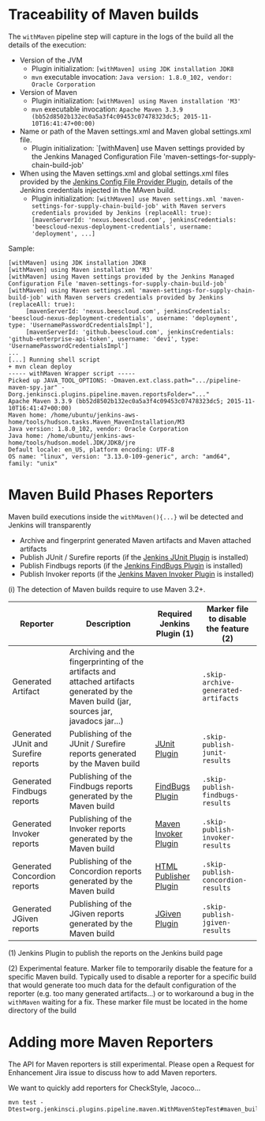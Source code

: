 
# Traceability of Maven builds

The `withMaven` pipeline step will capture in the logs of the build all the details of the execution:

* Version of the JVM
   * Plugin initialization: `[withMaven] using JDK installation JDK8`
   * `mvn` executable invocation: `Java version: 1.8.0_102, vendor: Oracle Corporation`
* Version of Maven
   * Plugin initialization: `[withMaven] using Maven installation 'M3'`
   * `mvn` executable invocation: `Apache Maven 3.3.9 (bb52d8502b132ec0a5a3f4c09453c07478323dc5; 2015-11-10T16:41:47+00:00)`
* Name or path of the Maven settings.xml and Maven global settings.xml file.
   * Plugin initialization: `[withMaven] use Maven settings provided by the Jenkins Managed Configuration File 'maven-settings-for-supply-chain-build-job' 
* When using the Maven settings.xml and global settings.xml files provided by the [Jenkins Config File Provider Plugin](https://wiki.jenkins-ci.org/display/JENKINS/Config+File+Provider+Plugin),
details of the Jenkins credentials injected in the MAven build.
   * Plugin initialization: `[withMaven] use Maven settings.xml 'maven-settings-for-supply-chain-build-job' with Maven servers credentials provided by Jenkins (replaceAll: true): [mavenServerId: 'nexus.beescloud.com', jenkinsCredentials: 'beescloud-nexus-deployment-credentials', username: 'deployment', ...]` 


Sample:

```
[withMaven] using JDK installation JDK8
[withMaven] using Maven installation 'M3'
[withMaven] using Maven settings provided by the Jenkins Managed Configuration File 'maven-settings-for-supply-chain-build-job' 
[withMaven] using Maven settings.xml 'maven-settings-for-supply-chain-build-job' with Maven servers credentials provided by Jenkins (replaceAll: true): 
     [mavenServerId: 'nexus.beescloud.com', jenkinsCredentials: 'beescloud-nexus-deployment-credentials', username: 'deployment', type: 'UsernamePasswordCredentialsImpl'], 
     [mavenServerId: 'github.beescloud.com', jenkinsCredentials: 'github-enterprise-api-token', username: 'dev1', type: 'UsernamePasswordCredentialsImpl']
...
[...] Running shell script
+ mvn clean deploy
----- withMaven Wrapper script -----
Picked up JAVA_TOOL_OPTIONS: -Dmaven.ext.class.path=".../pipeline-maven-spy.jar" -Dorg.jenkinsci.plugins.pipeline.maven.reportsFolder="..." 
Apache Maven 3.3.9 (bb52d8502b132ec0a5a3f4c09453c07478323dc5; 2015-11-10T16:41:47+00:00)
Maven home: /home/ubuntu/jenkins-aws-home/tools/hudson.tasks.Maven_MavenInstallation/M3
Java version: 1.8.0_102, vendor: Oracle Corporation
Java home: /home/ubuntu/jenkins-aws-home/tools/hudson.model.JDK/JDK8/jre
Default locale: en_US, platform encoding: UTF-8
OS name: "linux", version: "3.13.0-109-generic", arch: "amd64", family: "unix"
```




# Maven Build Phases Reporters

Maven build executions inside the `withMaven(){...}` wil be detected and Jenkins will transparently
 * Archive and fingerprint generated Maven artifacts and Maven attached artifacts
 * Publish JUnit / Surefire reports (if the [Jenkins JUnit Plugin](http://wiki.jenkins-ci.org/display/JENKINS/JUnit+Plugin) is installed) 
 * Publish Findbugs reports (if the [Jenkins FindBugs Plugin](http://wiki.jenkins-ci.org/display/JENKINS/FindBugs+Plugin) is installed) 
 * Publish Invoker reports (if the [Jenkins Maven Invoker Plugin](https://wiki.jenkins.io/display/JENKINS/Maven+Invoker+Plugin) is installed) 

(i) The detection of Maven builds require to use Maven 3.2+.

 
|Reporter | Description | Required Jenkins Plugin (1) | Marker file to disable the feature (2) |
|---------|-------------|-----------------------------|----------------------------------------|
| Generated Artifact | Archiving and the fingerprinting of the artifacts and attached artifacts generated by the Maven build (jar, sources jar, javadocs jar...) | | `.skip-archive-generated-artifacts`|
| Generated JUnit and Surefire reports | Publishing of the JUnit / Surefire reports generated by the Maven build | [JUnit Plugin](http://wiki.jenkins-ci.org/display/JENKINS/JUnit+Plugin) | `.skip-publish-junit-results` |
| Generated Findbugs reports | Publishing of the Findbugs reports generated by the Maven build | [FindBugs Plugin](https://wiki.jenkins-ci.org/display/JENKINS/FindBugs+Plugin) | `.skip-publish-findbugs-results` |
| Generated Invoker reports | Publishing of the Invoker reports generated by the Maven build | [Maven Invoker Plugin](https://wiki.jenkins.io/display/JENKINS/Maven+Invoker+Plugin) | `.skip-publish-invoker-results` |
| Generated Concordion reports | Publishing of the Concordion reports generated by the Maven build | [HTML Publisher Plugin](https://wiki.jenkins.io/display/JENKINS/HTML+Publisher+Plugin) | `.skip-publish-concordion-results` |
| Generated JGiven reports | Publishing of the JGiven reports generated by the Maven build | [JGiven Plugin](https://wiki.jenkins.io/display/JENKINS/JGiven+Plugin) | `.skip-publish-jgiven-results` |

(1) Jenkins Plugin to publish the reports on the Jenkins build page

(2) Experimental feature. 
Marker file to temporarily disable the feature for a specific Maven build. 
Typically used to disable a reporter for a specific build that would generate too much data for the default configuration of the reporter (e.g. too many generated artifacts...) or 
to workaround a bug in the `withMaven` waiting for a fix. These marker file must be located in the home directory of the build

# Adding more Maven Reporters

The API for Maven reporters is still experimental. Please open a Request for Enhancement Jira issue to discuss how to add Maven reporters.

We want to quickly add reporters for CheckStyle, Jacoco...


```
mvn test -Dtest=org.jenkinsci.plugins.pipeline.maven.WithMavenStepTest#maven_build_on_master_succeeds&>mvn.log
```
